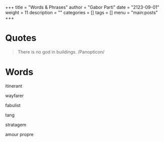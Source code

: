 +++
title = "Words & Phrases"
author = "Gabor Parti"
date = "2123-09-01"
weight = 11
description = ""
categories = []
tags = []
menu = "main:posts"
+++

# Quotes

>There is no god in buildings. /Panopticon/

# Words

itinerant

wayfarer

fabulist

tang

stratagem

amour propre
